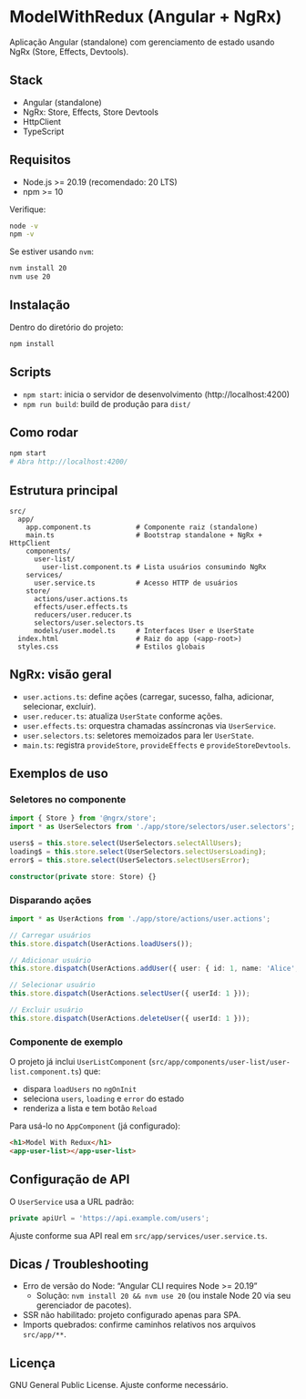 # ModelWithRedux (Angular + NgRx)

Aplicação Angular (standalone) com gerenciamento de estado usando NgRx (Store, Effects, Devtools).

## Stack
- Angular (standalone)
- NgRx: Store, Effects, Store Devtools
- HttpClient
- TypeScript

## Requisitos
- Node.js >= 20.19 (recomendado: 20 LTS)
- npm >= 10

Verifique:
```bash
node -v
npm -v
```

Se estiver usando `nvm`:
```bash
nvm install 20
nvm use 20
```

## Instalação
Dentro do diretório do projeto:
```bash
npm install
```

## Scripts
- `npm start`: inicia o servidor de desenvolvimento (http://localhost:4200)
- `npm run build`: build de produção para `dist/`

## Como rodar
```bash
npm start
# Abra http://localhost:4200/
```

## Estrutura principal
```
src/
  app/
    app.component.ts           # Componente raiz (standalone)
    main.ts                    # Bootstrap standalone + NgRx + HttpClient
    components/
      user-list/
        user-list.component.ts # Lista usuários consumindo NgRx
    services/
      user.service.ts          # Acesso HTTP de usuários
    store/
      actions/user.actions.ts
      effects/user.effects.ts
      reducers/user.reducer.ts
      selectors/user.selectors.ts
      models/user.model.ts     # Interfaces User e UserState
  index.html                   # Raiz do app (<app-root>)
  styles.css                   # Estilos globais
```

## NgRx: visão geral
- `user.actions.ts`: define ações (carregar, sucesso, falha, adicionar, selecionar, excluir).
- `user.reducer.ts`: atualiza `UserState` conforme ações.
- `user.effects.ts`: orquestra chamadas assíncronas via `UserService`.
- `user.selectors.ts`: seletores memoizados para ler `UserState`.
- `main.ts`: registra `provideStore`, `provideEffects` e `provideStoreDevtools`.

## Exemplos de uso

### Seletores no componente
```ts
import { Store } from '@ngrx/store';
import * as UserSelectors from './app/store/selectors/user.selectors';

users$ = this.store.select(UserSelectors.selectAllUsers);
loading$ = this.store.select(UserSelectors.selectUsersLoading);
error$ = this.store.select(UserSelectors.selectUsersError);

constructor(private store: Store) {}
```

### Disparando ações
```ts
import * as UserActions from './app/store/actions/user.actions';

// Carregar usuários
this.store.dispatch(UserActions.loadUsers());

// Adicionar usuário
this.store.dispatch(UserActions.addUser({ user: { id: 1, name: 'Alice', email: 'a@a.com' } }));

// Selecionar usuário
this.store.dispatch(UserActions.selectUser({ userId: 1 }));

// Excluir usuário
this.store.dispatch(UserActions.deleteUser({ userId: 1 }));
```

### Componente de exemplo
O projeto já inclui `UserListComponent` (`src/app/components/user-list/user-list.component.ts`) que:
- dispara `loadUsers` no `ngOnInit`
- seleciona `users`, `loading` e `error` do estado
- renderiza a lista e tem botão `Reload`

Para usá-lo no `AppComponent` (já configurado):
```html
<h1>Model With Redux</h1>
<app-user-list></app-user-list>
```

## Configuração de API
O `UserService` usa a URL padrão:
```ts
private apiUrl = 'https://api.example.com/users';
```
Ajuste conforme sua API real em `src/app/services/user.service.ts`.

## Dicas / Troubleshooting
- Erro de versão do Node: “Angular CLI requires Node >= 20.19”
  - Solução: `nvm install 20 && nvm use 20` (ou instale Node 20 via seu gerenciador de pacotes).
- SSR não habilitado: projeto configurado apenas para SPA.
- Imports quebrados: confirme caminhos relativos nos arquivos `src/app/**`.

## Licença
GNU General Public License. 
Ajuste conforme necessário.
